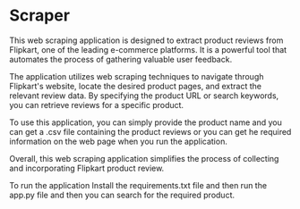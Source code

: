 # Scraper

This web scraping application is designed to extract product reviews from Flipkart, one of the leading e-commerce platforms. It is a powerful tool that automates the process of gathering valuable user feedback.

The application utilizes web scraping techniques to navigate through Flipkart's website, locate the desired product pages, and extract the relevant review data. By specifying the product URL or search keywords, you can retrieve reviews for a specific product.

To use this application, you can simply provide the product name and you can get a .csv file containing the product reviews or you can get he required information on the web page when you run the application.

Overall, this web scraping application simplifies the process of collecting and incorporating Flipkart product review.

To run the application Install the requirements.txt file and then run the app.py file and then you can search for the required product.